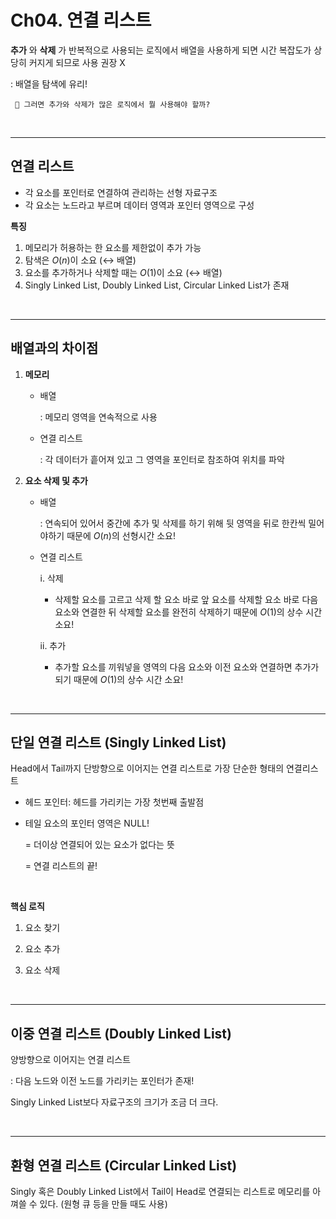 # Ch04. 연결 리스트

__추가__ 와 __삭제__ 가 반복적으로 사용되는 로직에서
배열을 사용하게 되면 시간 복잡도가 상당히 커지게 되므로 사용 권장 X

: 배열을 탐색에 유리! 

` 🤔 그러면 추가와 삭제가 많은 로직에서 뭘 사용해야 할까?`

<br/>

----
## 연결 리스트
- 각 요소를 포인터로 연결하여 관리하는 선형 자료구조
- 각 요소는 노드라고 부르며 데이터 영역과 포인터 영역으로 구성   

__특징__ 

1. 메모리가 허용하는 한 요소를 제한없이 추가 가능
2. 탐색은 $O(n)$이 소요 (↔️ 배열)
3. 요소를 추가하거나 삭제할 때는 $O(1)$이 소요 (↔️ 배열)
4. Singly Linked List, Doubly Linked List, Circular Linked List가 존재

<br/>

---
## 배열과의 차이점
1. __메모리__

    - 배열
        
        : 메모리 영역을 연속적으로 사용

    - 연결 리스트
        
        : 각 데이터가 흩어져 있고 그 영역을 포인터로 참조하여 위치를 파악

2. __요소 삭제 및 추가__

    - 배열
        
        : 연속되어 있어서 중간에 추가 및 삭제를 하기 위해 뒷 영역을 뒤로 한칸씩 밀어야하기 때문에 $O(n)$의 선형시간 소요!

    - 연결 리스트
        
        i. 삭제
        
        -  삭제할 요소를 고르고 삭제 할 요소 바로 앞 요소를 삭제할 요소 바로 다음 요소와 연결한 뒤 삭제할 요소를 완전히 삭제하기 때문에
        $O(1)$의 상수 시간 소요!

        ii. 추가
        
        -  추가할 요소를 끼워넣을 영역의 다음 요소와 이전 요소와 연결하면 추가가 되기 때문에 $O(1)$의 상수 시간 소요!

<br/>

---
## 단일 연결 리스트 (Singly Linked List)
Head에서 Tail까지 단방향으로 이어지는 연결 리스트로 가장 단순한 형태의 연결리스트

- 헤드 포인터: 헤드를 가리키는 가장 첫번째 출발점
- 테일 요소의 포인터 영역은 NULL!
    
    = 더이상 연결되어 있는 요소가 없다는 뜻 
    
    = 연결 리스트의 끝!

<br/>

__핵심 로직__

1. 요소 찾기

2. 요소 추가

3. 요소 삭제

<br/>

---
## 이중 연결 리스트 (Doubly Linked List)
양방향으로 이어지는 연결 리스트

: 다음 노드와 이전 노드를 가리키는 포인터가 존재!

Singly Linked List보다 자료구조의 크기가 조금 더 크다.

<br/>

---
## 환형 연결 리스트 (Circular Linked List)
Singly 혹은 Doubly Linked List에서 Tail이 Head로 연결되는 리스트로
메모리를 아껴쓸 수 있다. (원형 큐 등을 만들 때도 사용)